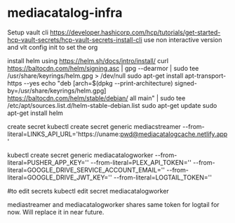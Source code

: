# mediacatalog-infra


Setup vault cli
https://developer.hashicorp.com/hcp/tutorials/get-started-hcp-vault-secrets/hcp-vault-secrets-install-cli
use non interactive version and vlt config init to set the org

install helm using https://helm.sh/docs/intro/install/
curl https://baltocdn.com/helm/signing.asc | gpg --dearmor | sudo tee /usr/share/keyrings/helm.gpg > /dev/null
sudo apt-get install apt-transport-https --yes
echo "deb [arch=$(dpkg --print-architecture) signed-by=/usr/share/keyrings/helm.gpg] https://baltocdn.com/helm/stable/debian/ all main" | sudo tee /etc/apt/sources.list.d/helm-stable-debian.list
sudo apt-get update
sudo apt-get install helm

create secret
kubectl create secret generic mediacstreamer --from-literal=LINKS_API_URL='https://uname:pwd@mediacatalogcache.netlify.app'

kubectl create secret generic mediacatalogworker --from-literal=PUSHER_APP_KEY='' --from-literal=PLEX_API_TOKEN='' --from-literal=GOOGLE_DRIVE_SERVICE_ACCOUNT_EMAIL='' --from-literal=GOOGLE_DRIVE_JWT_KEY='' --from-literal=LOGTAIL_TOKEN=''

#to edit secrets
kubectl edit secret mediacatalogworker

mediastreamer and mediacatalogworker shares same token for logtail for now. Will replace it in near future.